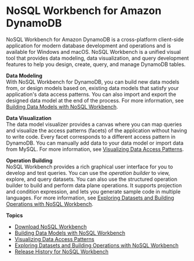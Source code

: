 # NoSQL Workbench for Amazon DynamoDB<a name="workbench"></a>

NoSQL Workbench for Amazon DynamoDB is a cross\-platform client\-side application for modern database development and operations and is available for Windows and macOS\. NoSQL Workbench is a unified visual tool that provides data modeling, data visualization, and query development features to help you design, create, query, and manage DynamoDB tables\.

**Data Modeling**  
With NoSQL Workbench for DynamoDB, you can build new data models from, or design models based on, existing data models that satisfy your application's data access patterns\. You can also import and export the designed data model at the end of the process\. For more information, see [Building Data Models with NoSQL Workbench](workbench.Modeler.md)\.

**Data Visualization**  
The data model visualizer provides a canvas where you can map queries and visualize the access patterns \(facets\) of the application without having to write code\. Every facet corresponds to a different access pattern in DynamoDB\. You can manually add data to your data model or import data from MySQL\. For more information, see [Visualizing Data Access Patterns](workbench.Visualizer.md)\.

**Operation Building**  
NoSQL Workbench provides a rich graphical user interface for you to develop and test queries\. You can use the *operation builder* to view, explore, and query datasets\. You can also use the structured operation builder to build and perform data plane operations\. It supports projection and condition expression, and lets you generate sample code in multiple languages\. For more information, see [Exploring Datasets and Building Operations with NoSQL Workbench](workbench.querybuilder.md)\.

**Topics**
+ [Download NoSQL Workbench](workbench.settingup.md)
+ [Building Data Models with NoSQL Workbench](workbench.Modeler.md)
+ [Visualizing Data Access Patterns](workbench.Visualizer.md)
+ [Exploring Datasets and Building Operations with NoSQL Workbench](workbench.querybuilder.md)
+ [Release History for NoSQL Workbench](WorkbenchDocumentHistory.md)